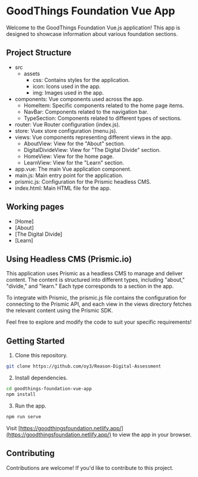 # GoodThings Foundation Vue App

Welcome to the GoodThings Foundation Vue.js application! This app is designed to showcase information about various foundation sections.

## Project Structure
- src
    - assets
        - css: Contains styles for the application.
        - icon: Icons used in the app.
        - img: Images used in the app.
- components: Vue components used across the app.
    - HomeItem: Specific components related to the home page items.
    - NavBar: Components related to the navigation bar.
    - TypeSection: Components related to different types of sections.
- router: Vue Router configuration (index.js).
- store: Vuex store configuration (menu.js).
- views: Vue components representing different views in the app.
    - AboutView: View for the "About" section.
    - DigitalDivideView: View for "The Digital Divide" section.
    - HomeView: View for the home page.
    - LearnView: View for the "Learn" section.
- app.vue: The main Vue application component.
- main.js: Main entry point for the application.
- prismic.js: Configuration for the Prismic headless CMS.
- index.html: Main HTML file for the app.

## Working pages

- [Home]
- [About]
- [The Digital Divide]
- [Learn]

## Using Headless CMS (Prismic.io)
This application uses Prismic as a headless CMS to manage and deliver content. The content is structured into different types, including "about," "divide," and "learn." Each type corresponds to a section in the app.

To integrate with Prismic, the prismic.js file contains the configuration for connecting to the Prismic API, and each view in the views directory fetches the relevant content using the Prismic SDK.

Feel free to explore and modify the code to suit your specific requirements!

## Getting Started

1. Clone this repository.

```bash
git clone https://github.com/oy3/Reason-Digital-Assessment
```

2. Install dependencies.

```bash
cd goodthings-foundation-vue-app
npm install
```

3. Run the app.

```bash
npm run serve
```

Visit [https://goodthingsfoundation.netlify.app/](https://goodthingsfoundation.netlify.app/) to view the app in your browser.

## Contributing
Contributions are welcome! If you'd like to contribute to this project.
